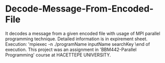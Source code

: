 # Decode-Message-From-Encoded-File
It decodes a message from a given encoded file with usage of MPI parallel programming technique. Detailed information is in expirement sheet.
Execution:  'mpiexec -n <number of processes> ./programName inputName searchKey	\end of execution.
This project was an assignment in 'BBM442-Parallel Programming' course at HACETTEPE UNIVERSITY.
